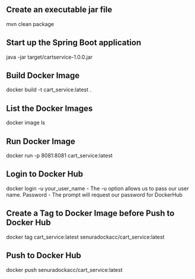 Create an executable jar file
----------------------------------
mvn clean package

Start up the Spring Boot application
-----------------------------------------
java -jar target/cartservice-1.0.0.jar

Build Docker Image
---------------------------------------------------------
docker build -t cart_service:latest .

List the Docker Images
------------------------------
docker image ls

Run Docker Image
---------------------------------------------------------
docker run -p 8081:8081 cart_service:latest 

Login to Docker Hub
---------------------------------------------------------
docker login -u your_user_name - The -u option allows us to pass our user name.
Password - The prompt will request our password for DockerHub

Create a Tag to Docker Image before Push to Docker Hub
-----------------------------------------------------------------------
docker tag cart_service:latest senuradockacc/cart_service:latest

Push to Docker Hub
---------------------------------------------------
docker push senuradockacc/cart_service:latest